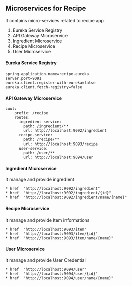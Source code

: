 ## Microservices for Recipe
It contains micro-services related to recipe app
1. Eureka Service Registry
2. API Gateway Microservice
3. Ingredient Microservice
4. Recipe Microservice
5. User Microservice 

#### Eureka Service Registry
    spring.application.name=recipe-eureka 
    server.port=9091 
    eureka.client.register-with-eureka=false 
    eureka.client.fetch-registry=false 

#### API Gateway Microservice
    zuul:
        prefix: /recipe
        routes:
          ingredient-service:
            path: /ingredient/**
            url: http://localhost:9092/ingredient
          recipe-service:
            path: /recipe/**
            url: http://localhost:9093/recipe
          user-service:
            path: /user/**
            url: http://localhost:9094/user
        
#### Ingredient Microservice
It manage and provide ingredient

    * href	"http://localhost:9092/ingredient"
    * href	"http://localhost:9092/ingredient/{id}"
    * href	"http://localhost:9092/ingredient/name/{name}"

#### Recipe Microservice
It manage and provide Item informations

    * href	"http://localhost:9093/item"
    * href	"http://localhost:9093/item/{id}"
    * href	"http://localhost:9093/item/name/{name}"
    
#### User Microservice
It manage and provide User Credential

    * href	"http://localhost:9094/user"
    * href	"http://localhost:9094/user/{id}"
    * href	"http://localhost:9094/user/name/{name}"



